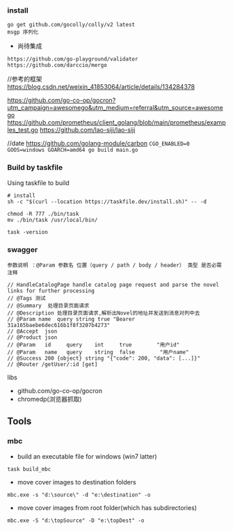### install

```shell
go get github.com/gocolly/colly/v2 latest
msgp 序列化
```

- 尚待集成
```text
https://github.com/go-playground/validator
https://github.com/darccio/mergo
```


//参考的框架
https://blog.csdn.net/weixin_41853064/article/details/134284378

https://github.com/go-co-op/gocron?utm_campaign=awesomego&utm_medium=referral&utm_source=awesomego
https://github.com/prometheus/client_golang/blob/main/prometheus/examples_test.go
https://github.com/lao-siji/lao-siji

//date
https://github.com/golang-module/carbon
``
CGO_ENABLED=0 GOOS=windows GOARCH=amd64 go build main.go
``

### Build by taskfile

Using taskfile to build

```shell
# install 
sh -c "$(curl --location https://taskfile.dev/install.sh)" -- -d

chmod -R 777 ./bin/task
mv ./bin/task /usr/local/bin/

task -version

```

### swagger

```text
参数说明 ：@Param 参数名 位置（query / path / body / header） 类型 是否必需 注释

// HandleCatalogPage handle catalog page request and parse the novel links for further processing
// @Tags 测试
// @Summary  处理目录页面请求
// @Description 处理目录页面请求,解析出Novel的地址并发送到消息对列中去
// @Param name	query string true "Bearer 31a165baebe6dec616b1f8f3207b4273"
// @Accept  json
// @Product json
// @Param   id     query    int     true        "用户id"
// @Param   name   query    string  false        "用户name"
// @Success 200 {object} string	"{"code": 200, "data": [...]}"
// @Router /getUser/:id [get]
```

libs

* github.com/go-co-op/gocron
* chromedp(浏览器抓取)

## Tools

### mbc

+ build an executable file for windows (win7 latter)

```shell
task build_mbc
```

+ move cover images to destination folders

```shell
mbc.exe -s "d:\source\" -d "e:\destination" -o
```

+ move cover images from root folder(which has subdirectories)

```shell
mbc.exe -S "d:\topSource" -D "e:\topDest" -o 
```